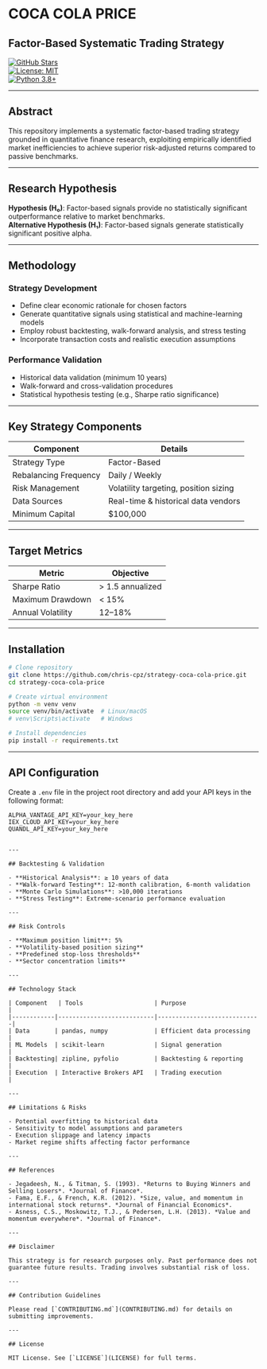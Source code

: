 # COCA COLA PRICE

## Factor-Based Systematic Trading Strategy

[![GitHub Stars](https://img.shields.io/github/stars/chris-cpz/strategy-coca-cola-price?style=for-the-badge&logo=github)](https://github.com/chris-cpz/strategy-coca-cola-price)  
[![License: MIT](https://img.shields.io/badge/License-MIT-yellow.svg?style=for-the-badge)](https://opensource.org/licenses/MIT)  
[![Python 3.8+](https://img.shields.io/badge/python-3.8+-blue.svg?style=for-the-badge&logo=python)](https://www.python.org/downloads/)

---

## Abstract

This repository implements a systematic factor-based trading strategy grounded in quantitative finance research, exploiting empirically identified market inefficiencies to achieve superior risk-adjusted returns compared to passive benchmarks.

---

## Research Hypothesis

**Hypothesis (H₀)**: Factor-based signals provide no statistically significant outperformance relative to market benchmarks.  
**Alternative Hypothesis (H₁)**: Factor-based signals generate statistically significant positive alpha.

---

## Methodology

### Strategy Development

- Define clear economic rationale for chosen factors  
- Generate quantitative signals using statistical and machine-learning models  
- Employ robust backtesting, walk-forward analysis, and stress testing  
- Incorporate transaction costs and realistic execution assumptions

### Performance Validation

- Historical data validation (minimum 10 years)  
- Walk-forward and cross-validation procedures  
- Statistical hypothesis testing (e.g., Sharpe ratio significance)

---

## Key Strategy Components

| Component               | Details                                |
|-------------------------|----------------------------------------|
| Strategy Type           | Factor-Based                           |
| Rebalancing Frequency   | Daily / Weekly                         |
| Risk Management         | Volatility targeting, position sizing  |
| Data Sources            | Real-time & historical data vendors    |
| Minimum Capital         | $100,000                               |

---

## Target Metrics

| Metric            | Objective              |
|-------------------|------------------------|
| Sharpe Ratio      | > 1.5 annualized       |
| Maximum Drawdown  | < 15%                  |
| Annual Volatility | 12–18%                 |

---

## Installation

```bash
# Clone repository
git clone https://github.com/chris-cpz/strategy-coca-cola-price.git
cd strategy-coca-cola-price

# Create virtual environment
python -m venv venv
source venv/bin/activate  # Linux/macOS
# venv\Scripts\activate   # Windows

# Install dependencies
pip install -r requirements.txt
```

---

## API Configuration

Create a `.env` file in the project root directory and add your API keys in the following format:

```env
ALPHA_VANTAGE_API_KEY=your_key_here
IEX_CLOUD_API_KEY=your_key_here
QUANDL_API_KEY=your_key_here


---

## Backtesting & Validation

- **Historical Analysis**: ≥ 10 years of data  
- **Walk-forward Testing**: 12-month calibration, 6-month validation  
- **Monte Carlo Simulations**: >10,000 iterations  
- **Stress Testing**: Extreme-scenario performance evaluation

---

## Risk Controls

- **Maximum position limit**: 5%  
- **Volatility-based position sizing**  
- **Predefined stop-loss thresholds**  
- **Sector concentration limits**

---

## Technology Stack

| Component   | Tools                    | Purpose                     |
|------------|---------------------------|-----------------------------|
| Data       | pandas, numpy             | Efficient data processing   |
| ML Models  | scikit-learn              | Signal generation           |
| Backtesting| zipline, pyfolio          | Backtesting & reporting     |
| Execution  | Interactive Brokers API   | Trading execution           |

---

## Limitations & Risks

- Potential overfitting to historical data  
- Sensitivity to model assumptions and parameters  
- Execution slippage and latency impacts  
- Market regime shifts affecting factor performance

---

## References

- Jegadeesh, N., & Titman, S. (1993). *Returns to Buying Winners and Selling Losers*. *Journal of Finance*.  
- Fama, E.F., & French, K.R. (2012). *Size, value, and momentum in international stock returns*. *Journal of Financial Economics*.  
- Asness, C.S., Moskowitz, T.J., & Pedersen, L.H. (2013). *Value and momentum everywhere*. *Journal of Finance*.

---

## Disclaimer

This strategy is for research purposes only. Past performance does not guarantee future results. Trading involves substantial risk of loss.

---

## Contribution Guidelines

Please read [`CONTRIBUTING.md`](CONTRIBUTING.md) for details on submitting improvements.

---

## License

MIT License. See [`LICENSE`](LICENSE) for full terms.
